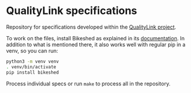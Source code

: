 # QualityLink specifications

Repository for specifications developed within the [QualityLink project](https://quality-link.eu/).

To work on the files, install Bikeshed as explained in its [documentation](https://speced.github.io/bikeshed/#installing). In addition to what is mentioned there, it also works well with regular pip in a venv, so you can run:

```sh
python3 -m venv venv
. venv/bin/activate
pip install bikeshed
```

Process individual specs or run `make` to process all in the repository.


